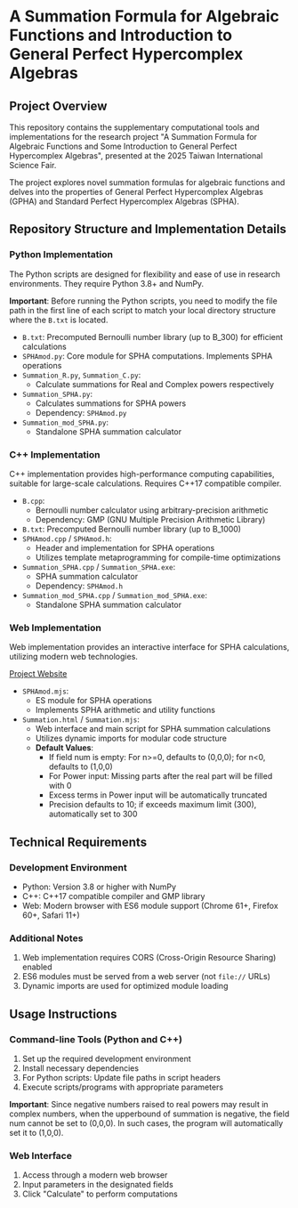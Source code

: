 # A Summation Formula for Algebraic Functions and Introduction to General Perfect Hypercomplex Algebras

## Project Overview

This repository contains the supplementary computational tools and implementations for the research project "A Summation Formula for Algebraic Functions and Some Introduction to General Perfect Hypercomplex Algebras", presented at the 2025 Taiwan International Science Fair.

The project explores novel summation formulas for algebraic functions and delves into the properties of General Perfect Hypercomplex Algebras (GPHA) and Standard Perfect Hypercomplex Algebras (SPHA).

## Repository Structure and Implementation Details

### Python Implementation

The Python scripts are designed for flexibility and ease of use in research environments. They require Python 3.8+ and NumPy.

**Important**: Before running the Python scripts, you need to modify the file path in the first line of each script to match your local directory structure where the `B.txt` is located.

- `B.txt`: Precomputed Bernoulli number library (up to B_300) for efficient calculations
- `SPHAmod.py`: Core module for SPHA computations. Implements SPHA operations
- `Summation_R.py`, `Summation_C.py`:
  - Calculate summations for Real and Complex powers respectively
- `Summation_SPHA.py`:
  - Calculates summations for SPHA powers
  - Dependency: `SPHAmod.py`
- `Summation_mod_SPHA.py`:
  - Standalone SPHA summation calculator

### C++ Implementation

C++ implementation provides high-performance computing capabilities, suitable for large-scale calculations. Requires C++17 compatible compiler.

- `B.cpp`:
  - Bernoulli number calculator using arbitrary-precision arithmetic
  - Dependency: GMP (GNU Multiple Precision Arithmetic Library)
- `B.txt`: Precomputed Bernoulli number library (up to B_1000)
- `SPHAmod.cpp` / `SPHAmod.h`:
  - Header and implementation for SPHA operations
  - Utilizes template metaprogramming for compile-time optimizations
- `Summation_SPHA.cpp` / `Summation_SPHA.exe`:
  - SPHA summation calculator
  - Dependency: `SPHAmod.h`
- `Summation_mod_SPHA.cpp` / `Summation_mod_SPHA.exe`:
  - Standalone SPHA summation calculator

### Web Implementation

Web implementation provides an interactive interface for SPHA calculations, utilizing modern web technologies.

[Project Website](https://william0506.github.io/Summation/HTML/Summation.html)

- `SPHAmod.mjs`: 
  - ES module for SPHA operations
  - Implements SPHA arithmetic and utility functions
- `Summation.html` / `Summation.mjs`:
  - Web interface and main script for SPHA summation calculations
  - Utilizes dynamic imports for modular code structure
  - **Default Values**:
    - If field num is empty: For n>=0, defaults to (0,0,0); for n<0, defaults to (1,0,0)
    - For Power input: Missing parts after the real part will be filled with 0
    - Excess terms in Power input will be automatically truncated
    - Precision defaults to 10; if exceeds maximum limit (300), automatically set to 300

## Technical Requirements

### Development Environment
- Python: Version 3.8 or higher with NumPy
- C++: C++17 compatible compiler and GMP library
- Web: Modern browser with ES6 module support (Chrome 61+, Firefox 60+, Safari 11+)

### Additional Notes
1. Web implementation requires CORS (Cross-Origin Resource Sharing) enabled
2. ES6 modules must be served from a web server (not `file://` URLs)
3. Dynamic imports are used for optimized module loading

## Usage Instructions

### Command-line Tools (Python and C++)
1. Set up the required development environment
2. Install necessary dependencies
3. For Python scripts: Update file paths in script headers
4. Execute scripts/programs with appropriate parameters

**Important**:
Since negative numbers raised to real powers may result in complex numbers, when the upperbound of summation is negative, the field num cannot be set to (0,0,0). In such cases, the program will automatically set it to (1,0,0).

### Web Interface
1. Access through a modern web browser
2. Input parameters in the designated fields
3. Click "Calculate" to perform computations
